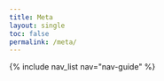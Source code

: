 ```yaml
---
title: Meta
layout: single
toc: false
permalink: /meta/
---
```


{% include nav_list nav="nav-guide" %}
